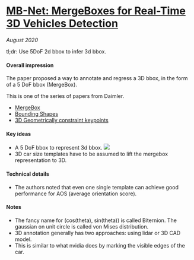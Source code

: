 # [MB-Net: MergeBoxes for Real-Time 3D Vehicles Detection](https://ieeexplore.ieee.org/document/8500395)

_August 2020_

tl;dr: Use 5DoF 2d bbox to infer 3d bbox.

#### Overall impression
The paper proposed a way to annotate and regress a 3D bbox, in the form of a 5 DoF bbox (MergeBox). 

This is one of the series of papers from Daimler.

- [MergeBox](mb_net.md)
- [Bounding Shapes](bounding_shapes.md)
- [3D Geometrically constraint keypoints](3d_gck.md)

#### Key ideas
- A 5 DoF bbox to represent 3d bbox.
![](https://cdn-images-1.medium.com/max/1600/0*zsn-mMUfeeUejb1t.png)
- 3D car size templates have to be assumed to lift the mergebox representation to 3D. 

#### Technical details
- The authors noted that even one single template can achieve good performance for AOS (average orientation score). 

#### Notes
- The fancy name for (cos(theta), sin(theta)) is called Biternion. The gaussian on unit circle is called von Mises distribution.
- 3D annotation generally has two approaches: using lidar or 3D CAD model.
- This is similar to what nvidia does by marking the visible edges of the car.

